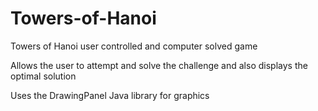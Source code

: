 # Towers-of-Hanoi
Towers of Hanoi user controlled and computer solved game

Allows the user to attempt and solve the challenge and also displays the optimal solution

Uses the DrawingPanel Java library for graphics
